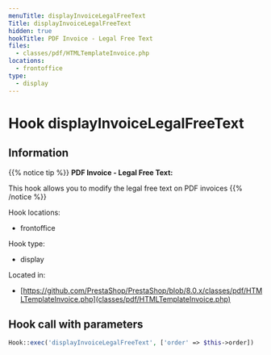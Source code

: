 ```yaml
---
menuTitle: displayInvoiceLegalFreeText
Title: displayInvoiceLegalFreeText
hidden: true
hookTitle: PDF Invoice - Legal Free Text
files:
  - classes/pdf/HTMLTemplateInvoice.php
locations:
  - frontoffice
type:
  - display
---
```


# Hook displayInvoiceLegalFreeText

## Information

{{% notice tip %}}
**PDF Invoice - Legal Free Text:** 

This hook allows you to modify the legal free text on PDF invoices
{{% /notice %}}

Hook locations: 
  - frontoffice

Hook type: 
  - display

Located in: 
  - [https://github.com/PrestaShop/PrestaShop/blob/8.0.x/classes/pdf/HTMLTemplateInvoice.php](classes/pdf/HTMLTemplateInvoice.php)

## Hook call with parameters

```php
Hook::exec('displayInvoiceLegalFreeText', ['order' => $this->order])
```